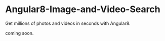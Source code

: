 # Angular8-Image-and-Video-Search
Get millions of photos and videos in seconds with Angular8.

coming soon.
